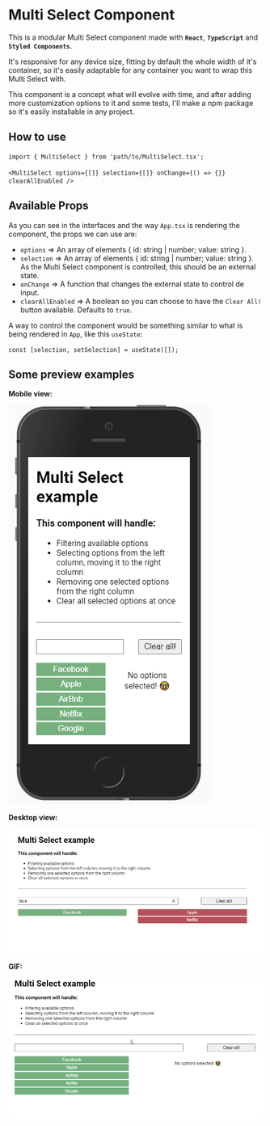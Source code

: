 # Multi Select Component

This is a modular Multi Select component made with **`React`**, **`TypeScript`** and **`Styled Components`**.

It's responsive for any device size, fitting by default the whole width of it's container, so it's easily adaptable for any container you want to wrap this Multi Select with.

This component is a concept what will evolve with time, and after adding more customization options to it and some tests, I'll make a npm package so it's easily installable in any project.

## How to use

```
import { MultiSelect } from 'path/to/MultiSelect.tsx';

<MultiSelect options={[]} selection={[]} onChange={() => {}} clearAllEnabled />
```

## Available Props

As you can see in the interfaces and the way `App.tsx` is rendering the component, the props we can use are:

- `options` => An array of elements { id: string | number; value: string }.
- `selection` => An array of elements { id: string | number; value: string }. As the Multi Select component is controlled, this should be an external state.
- `onChange` => A function that changes the external state to control de input.
- `clearAllEnabled` => A boolean so you can choose to have the `Clear All!` button available. Defaults to `true`.

A way to control the component would be something similar to what is being rendered in `App`, like this `useState`:

```
const [selection, setSelection] = useState([]);
```

## Some preview examples

**Mobile view:**

<img src="public/images/mobile_view.PNG" >

**Desktop view:**

<img src="public/images/desktop_view.PNG" >

**GIF:**

<img src="public/images/example.gif" >
